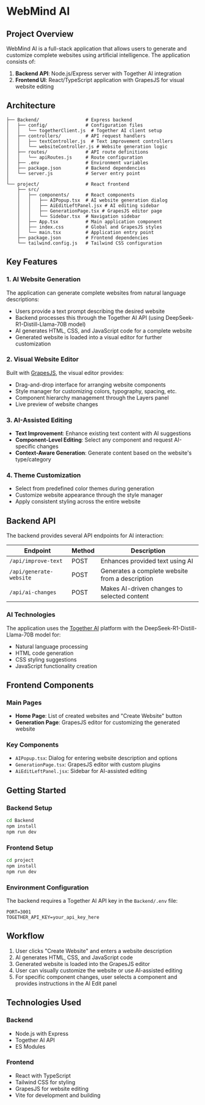 # WebMind AI

## Project Overview

 WebMind AI is a full-stack application that allows users to generate and customize complete websites using artificial intelligence. The application consists of:

1. **Backend API**: Node.js/Express server with Together AI integration
2. **Frontend UI**: React/TypeScript application with GrapesJS for visual website editing

## Architecture

```
├── Backend/                 # Express backend
│   ├── config/              # Configuration files
│   │   └── togetherClient.js  # Together AI client setup
│   ├── controllers/         # API request handlers
│   │   ├── textController.js  # Text improvement controllers
│   │   └── websiteController.js # Website generation logic
│   ├── routes/              # API route definitions
│   │   └── apiRoutes.js     # Route configuration
│   ├── .env                 # Environment variables
│   ├── package.json         # Backend dependencies
│   └── server.js            # Server entry point
│
└── project/                 # React frontend
    ├── src/
    │   ├── components/      # React components
    │   │   ├── AIPopup.tsx  # AI website generation dialog
    │   │   ├── AiEditLeftPanel.jsx # AI editing sidebar
    │   │   ├── GenerationPage.tsx # GrapesJS editor page
    │   │   └── Sidebar.tsx  # Navigation sidebar
    │   ├── App.tsx          # Main application component
    │   ├── index.css        # Global and GrapesJS styles
    │   └── main.tsx         # Application entry point
    ├── package.json         # Frontend dependencies
    └── tailwind.config.js   # Tailwind CSS configuration
```

## Key Features

### 1. AI Website Generation

The application can generate complete websites from natural language descriptions:

- Users provide a text prompt describing the desired website
- Backend processes this through the Together AI API (using DeepSeek-R1-Distill-Llama-70B model)
- AI generates HTML, CSS, and JavaScript code for a complete website
- Generated website is loaded into a visual editor for further customization

### 2. Visual Website Editor

Built with [GrapesJS](https://grapesjs.com/), the visual editor provides:

- Drag-and-drop interface for arranging website components
- Style manager for customizing colors, typography, spacing, etc.
- Component hierarchy management through the Layers panel
- Live preview of website changes

### 3. AI-Assisted Editing

- **Text Improvement**: Enhance existing text content with AI suggestions
- **Component-Level Editing**: Select any component and request AI-specific changes
- **Context-Aware Generation**: Generate content based on the website's type/category

### 4. Theme Customization

- Select from predefined color themes during generation
- Customize website appearance through the style manager
- Apply consistent styling across the entire website

## Backend API

The backend provides several API endpoints for AI interaction:

| Endpoint | Method | Description |
|----------|--------|-------------|
| `/api/improve-text` | POST | Enhances provided text using AI |
| `/api/generate-website` | POST | Generates a complete website from a description |
| `/api/ai-changes` | POST | Makes AI-driven changes to selected content |

### AI Technologies

The application uses the [Together AI](https://together.ai/) platform with the DeepSeek-R1-Distill-Llama-70B model for:

- Natural language processing
- HTML code generation
- CSS styling suggestions
- JavaScript functionality creation

## Frontend Components

### Main Pages

- **Home Page**: List of created websites and "Create Website" button
- **Generation Page**: GrapesJS editor for customizing the generated website

### Key Components

- `AIPopup.tsx`: Dialog for entering website description and options
- `GenerationPage.tsx`: GrapesJS editor with custom plugins
- `AiEditLeftPanel.jsx`: Sidebar for AI-assisted editing

## Getting Started

### Backend Setup

```bash
cd Backend
npm install
npm run dev
```

### Frontend Setup

```bash
cd project
npm install
npm run dev
```

### Environment Configuration

The backend requires a Together AI API key in the `Backend/.env` file:

```
PORT=3001
TOGETHER_API_KEY=your_api_key_here
```

## Workflow

1. User clicks "Create Website" and enters a website description
2. AI generates HTML, CSS, and JavaScript code
3. Generated website is loaded into the GrapesJS editor
4. User can visually customize the website or use AI-assisted editing
5. For specific component changes, user selects a component and provides instructions in the AI Edit panel

## Technologies Used

### Backend
- Node.js with Express
- Together AI API
- ES Modules

### Frontend
- React with TypeScript
- Tailwind CSS for styling
- GrapesJS for website editing
- Vite for development and building
